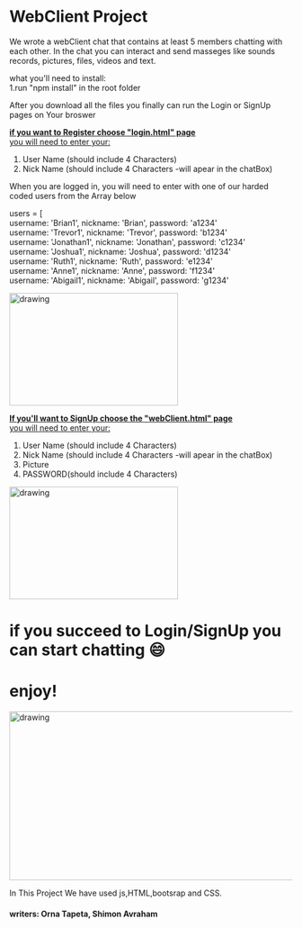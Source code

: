  # WebClient Project 


We wrote a webClient chat that contains at least 5 members chatting with each other. 
In the chat you can interact and send masseges like sounds records, pictures, files, videos and text.

what you'll need to install:<br />1.run "npm install" in the root folder  


After you download all the files you finally can run the Login or SignUp pages on Your broswer  

<ins>**if you want to Register choose "login.html" page**<br />
you will need to enter your:
1. User Name (should include 4 Characters)
2. Nick Name (should include 4 Characters -will apear in the chatBox) 

When you are logged in, you will need to enter with one of our harded coded users from the Array below 

 users = [<br />
  username: 'Brian1', nickname: 'Brian', password: 'a1234'<br />
  username: 'Trevor1', nickname: 'Trevor', password: 'b1234'<br />
  username: 'Jonathan1', nickname: 'Jonathan', password: 'c1234'<br />
  username: 'Joshua1', nickname: 'Joshua', password: 'd1234'<br />
  username: 'Ruth1', nickname: 'Ruth', password: 'e1234'<br />
  username: 'Anne1', nickname: 'Anne', password: 'f1234'<br />
  username: 'Abigail1', nickname: 'Abigail', password: 'g1234'<br />


<img src="https://user-images.githubusercontent.com/48882826/166236367-841e82cb-3d20-4a58-8246-5faebc40961b.png" alt="drawing" width="300" height="200"/>


<ins>**If you'll want to SignUp choose the "webClient.html" page**<br />
you will need to enter your:
1. User Name (should include 4 Characters)
2. Nick Name (should include 4 Characters -will apear in the chatBox) 
3. Picture
4. PASSWORD(should include 4 Characters)



<img src="https://user-images.githubusercontent.com/48882826/166236144-b161707c-e8ec-4602-b859-9647379301c1.png" alt="drawing" width="300" height="200"/>



# if you succeed to Login/SignUp you can start chatting  :smile:<br />
# enjoy!<br />
<img src="https://user-images.githubusercontent.com/48882826/166235670-84aac62c-9b1f-411f-9405-af28efc394a5.png" alt="drawing" width="600" height="300"/>
<br />

In This Project We have used js,HTML,bootsrap and CSS.<br /> 

#### writers:  Orna Tapeta, Shimon Avraham 
